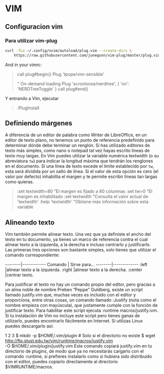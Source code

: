 # VIM

## Configuracion vim

### Para utilizar vim-plug

```sh
curl -fLo ~/.config/nvim/autoload/plug.vim --create-dirs \
    https://raw.githubusercontent.com/junegunn/vim-plug/master/plug.vim
```



And in your vimrc:

> call plug#begin()
> Plug 'tpope/vim-sensible'
>
> " On-demand loading
> Plug 'scrooloose/nerdtree', { 'on': 'NERDTreeToggle' }
> call plug#end()

Y entrando a Vim, ejecutar

> :PlugInstall

## Definiendo márgenes

A diferencia de un editor de palabra como Writer de LibreOffice, en un editor de texto plano, no tenemos un punto de referencia predefinido para determinar dónde debe terminar un renglón. Si has utilizado editores de texto más simples, como nano o notepad tal vez hayas escrito líneas de texto muy largas. En Vim puedes utilizar la variable numérica textwidth (o su abreviatura `tw`) para indicar la longitud máxima que tendrán los renglones en el documento. Si una línea de texto excede el límite establecido por `tw`, esta será dividida por un salto de línea. Si el valor de esta opción es cero (el valor por defecto) inhabilita el margen y te permite escribir líneas tan largas como quieras.

>  :set textwidth=80 "El margen es fijado a 80 columnas
>  :set tw=0         "El margen es inhabilitado
>  :set textwidth    "Consulta el valor actual de 'textwidth'
>  :help 'textwidth' "Obtiene más información sobre esta variable

## Alineando texto

Vim también permite alinear texto. Una vez que ya definiste el ancho del texto en tu documento, ya tienes un marco de referencia contra el cual alinear texto a la izquierda, a la derecha e incluso centrarlo y justificarlo. Las primeras tres opciones son bastante simples, solo tienes que utilizar el comando correspondiente:


--------|------------
Comando	| Sirve para…
--------|-------------
:left	|alinear texto a la izquierda.
:right	|alinear texto a la derecha.
:center	|centrar texto.


Para justificar el texto no hay un comando propio del editor, pero gracias a un alma noble de nombre Preben “Peppe” Guldberg, existe un script llamado justify.vim que, muchas veces es incluido con el editor y proporciona, entre otras cosas, un comando llamado :Justify (nota como el nombre empieza con mayúscula), que justamente cumple con la función de justificar texto. Para habilitar este script ejecuta :runtime macros/justify.ivm. Si tu instalación de Vim no incluye este script pero tienes ganas de utilizarlo, puedes encontrarlo fácilmente en Internet. Si utilizas Linux puedes descargarlo así:

1
2
3
$ mkdir -p $HOME/.vim/plugin # Solo si el directorio no existe
$ wget http://ftp.stust.edu.tw/vim/runtime/macros/justify.vim \
-O $HOME/.vim/plugin/justify.vim
Este comando copiará justify.vim en tu directorio de plugins, de modo que ya no necesitarás cargarlo con el comando :runtime, si prefieres instalarlo como si hubiera sido distribuido con el editor, puedes copiarlo directamente al directorio $VIMRUNTIME/macros.
